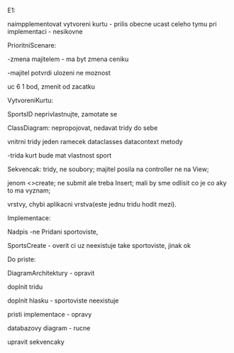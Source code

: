 E1: 

naimpplementovat vytvoreni kurtu - prilis obecne 
ucast celeho tymu pri implementaci - nesikovne

PrioritniScenare:

-zmena majitelem - ma byt zmena ceniku

-majitel potvrdi ulozeni ne moznost

uc 6 1 bod, zmenit od zacatku

 VytvoreniKurtu:
 
SportsID neprivlastnujte, zamotate se

ClassDiagram: nepropojovat, nedavat tridy do sebe

vnitrni tridy jeden ramecek dataclasses datacontext metody

-trida kurt bude mat vlastnost sport

Sekvencak: 
tridy, ne soubory; majitel posila na controller ne na View;

jenom <<view>>create; ne submit ale treba Insert; mali by sme odlisit co je co aky to ma vyznam;

vrstvy, chybi aplikacni vrstva(este jednu tridu hodit mezi).

Implementace: 

Nadpis -ne Pridani sportoviste,

SportsCreate - overit ci uz neexistuje take sportoviste, jinak ok

Do priste:

DiagramArchitektury - opravit

doplnit tridu

doplnit hlasku - sportoviste neexistuje

pristi implementace - opravy

databazovy diagram - rucne

upravit sekvencaky
 
